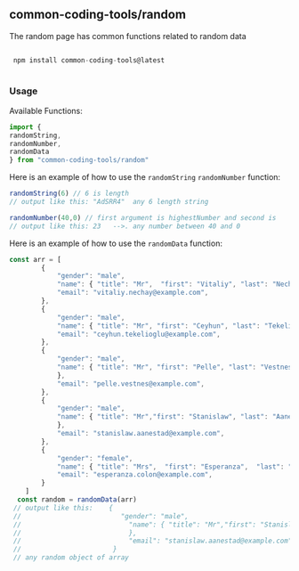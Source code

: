 ## common-coding-tools/random
The random page has common functions related to random data

```javascript

 npm install common-coding-tools@latest
 
 ```

### Usage
Available Functions:
```javascript
import {
randomString,
randomNumber,
randomData
} from "common-coding-tools/random"
```

Here is an example of how to use the `randomString` `randomNumber` function:
```javascript
randomString(6) // 6 is length
// output like this: "AdSRR4"  any 6 length string

randomNumber(40,0) // first argument is highestNumber and second is
// output like this: 23   -->. any number between 40 and 0
```

Here is an example of how to use the `randomData` function:
```javascript
const arr = [
        {
            "gender": "male",
            "name": { "title": "Mr",  "first": "Vitaliy", "last": "Nechay" },
            "email": "vitaliy.nechay@example.com",
        },
        {
            "gender": "male",
            "name": { "title": "Mr", "first": "Ceyhun", "last": "Tekelioğlu"  },
            "email": "ceyhun.tekelioglu@example.com",
        },
        {
            "gender": "male",
            "name": { "title": "Mr", "first": "Pelle", "last": "Vestnes"
            },
            "email": "pelle.vestnes@example.com",
        },
        {
            "gender": "male",
            "name": { "title": "Mr","first": "Stanislaw", "last": "Aanestad"
            },
            "email": "stanislaw.aanestad@example.com",
        },
        {
            "gender": "female",
            "name": { "title": "Mrs",  "first": "Esperanza",  "last": "Colón"},
            "email": "esperanza.colon@example.com",
        }
    ]
  const random = randomData(arr)
 // output like this:    {
 //                         "gender": "male",
 //                           "name": { "title": "Mr","first": "Stanislaw", "last": "Aanestad"
 //                           },
 //                           "email": "stanislaw.aanestad@example.com",
 //                       }
 // any random object of array
```
